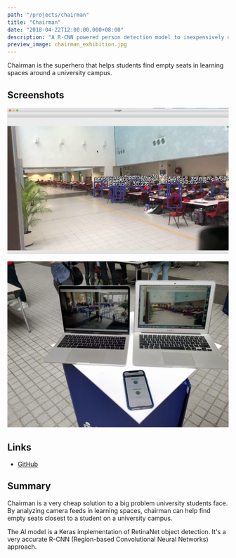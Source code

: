 ```yaml
---
path: "/projects/chairman"
title: "Chairman"
date: "2018-04-22T12:00:00.000+08:00"
description: "A R-CNN powered person detection model to inexpensively detect free learning spaces around university campus."
preview_image: chairman_exhibition.jpg
---
```


Chairman is the superhero that helps students find empty seats in learning spaces around a university campus.

## Screenshots

![Person Detection R-CNN Model](./person_detect.jpg)

![Exhibition at HackUST 2018](./chairman_exhibition.jpg)

## Links

- [GitHub](https://github.com/piy0999/Chairman)

## Summary

Chairman is a very cheap solution to a big problem university students face. By analyzing camera feeds in learning spaces, chairman can help find empty seats closest to a student on a university campus.

The AI model is a Keras implementation of RetinaNet object detection. It's a very accurate R-CNN (Region-based Convolutional Neural Networks) approach.

